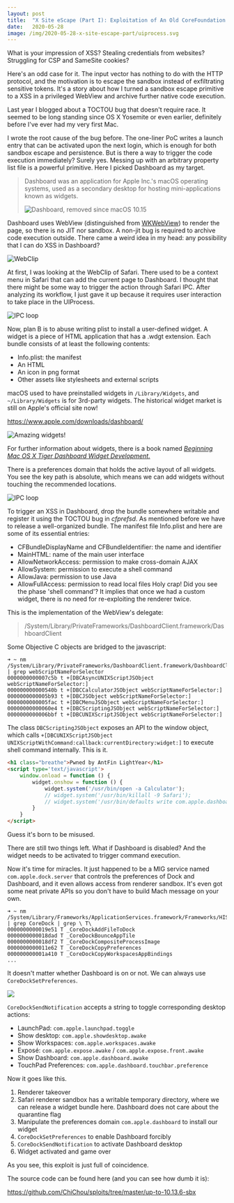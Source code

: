 ```yaml
---
layout:	post
title:	"X Site eScape (Part I): Exploitation of An Old CoreFoundation Sandbox Bug"
date:	2020-05-28
image: /img/2020-05-28-x-site-escape-part/uiprocess.svg
---
```


What is your impression of XSS? Stealing credentials from websites? Struggling for CSP and SameSite cookies?

Here's an odd case for it. The input vector has nothing to do with the HTTP protocol, and the motivation is to escape the sandbox instead of exfiltrating sensitive tokens. It's a story about how I turned a sandbox escape primitive to a XSS in a privileged WebView and archive further native code execution.

Last year I blogged about a TOCTOU bug that doesn't require race. It seemed to be long standing since OS X Yosemite or even earlier, definitely before I've ever had my very first Mac.

<!-- more -->

I wrote the root cause of the bug before. The one-liner PoC writes a launch entry that can be activated upon the next login, which is enough for both sandbox escape and persistence. But is there a way to trigger the code execution immediately? Surely yes. Messing up with an arbitrary property list file is a powerful primitive. Here I picked Dashboard as my target.

> Dashboard was an application for Apple Inc.'s macOS operating systems, used as a secondary desktop for hosting mini-applications known as widgets.
>
> ![Dashboard, removed since macOS 10.15](/img/2020-05-28-x-site-escape-part/dashboard.png)

Dashboard uses WebView (distinguished from [WKWebView](https://developer.apple.com/documentation/webkit/wkwebview)) to render the page, so there is no JIT nor sandbox. A non-jit bug is required to archive code execution outside. There came a weird idea in my head: any possibility that I can do XSS in Dashboard?

![WebClip](/img/2020-05-28-x-site-escape-part/webclip.png)

At first, I was looking at the WebClip of Safari. There used to be a context menu in Safari that can add the current page to Dashboard. I thought that there might be some way to trigger the action through Safari IPC. After analyzing its workflow, I just gave it up because it requires user interaction to take place in the UIProcess.

<p class="full"><img src="/img/2020-05-28-x-site-escape-part/uiprocess.svg" alt="IPC loop"></p>

Now, plan B is to abuse writing plist to install a user-defined widget. A widget is a piece of HTML application that has a .wdgt extension. Each bundle consists of at least the following contents:

* Info.plist: the manifest
* An HTML
* An icon in png format
* Other assets like stylesheets and external scripts

macOS used to have preinstalled widgets in `/Library/Widgets`, and `~/Library/Widgets` is for 3rd-party widgets. The historical widget market is still on Apple's official site now!

<https://www.apple.com/downloads/dashboard/>

<p class="outstanding"><img src="/img/2020-05-28-x-site-escape-part/widgets-market.png" alt="Amazing widgets!"></p>

For further information about widgets, there is a book named [*Beginning Mac OS X Tiger Dashboard Widget Development.*](https://books.google.com.hk/books?id=8VH2FdsBO_UC)

There is a preferences domain that holds the active layout of all widgets. You see the key path is absolute, which means we can add widgets without touching the recommended locations.

<p class="outstanding"><img src="/img/2020-05-28-x-site-escape-part/dashboard-pref.svg" alt="IPC loop"></p>

To trigger an XSS in Dashboard, drop the bundle somewhere writable and register it using the TOCTOU bug in *cfprefsd*. As mentioned before we have to release a well-organized bundle. The manifest file Info.plist and here are some of its essential entries:

* CFBundleDisplayName and CFBundleIdentifier: the name and identifier
* MainHTML: name of the main user interface
* AllowNetworkAccess: permission to make cross-domain AJAX
* AllowSystem: permission to execute a shell command
* AllowJava: permission to use Java
* AllowFullAccess: permission to read local files
Holy crap! Did you see the phase 'shell command'? It implies that once we had a custom widget, there is no need for re-exploiting the renderer twice.

This is the implementation of the WebView's delegate:

> /System/Library/PrivateFrameworks/DashboardClient.framework/DashboardClient

Some Objective C objects are bridged to the javascript:

```
➜ ~ nm /System/Library/PrivateFrameworks/DashboardClient.framework/DashboardClient | grep webScriptNameForSelector
0000000000007c5b t +[DBCAsyncUNIXScriptJSObject webScriptNameForSelector:]
000000000000540b t +[DBCCalculatorJSObject webScriptNameForSelector:]
0000000000005b93 t +[DBCJSObject webScriptNameForSelector:]
0000000000005fac t +[DBCMenuJSObject webScriptNameForSelector:]
00000000000060e4 t +[DBCScriptingJSObject webScriptNameForSelector:]
0000000000006bbf t +[DBCUNIXScriptJSObject webScriptNameForSelector:]
```

The class `DBCScriptingJSObject` exposes an API to the window object, which calls `+[DBCUNIXScriptJSObject UNIXScriptWithCommand:callback:currentDirectory:widget:]` to execute shell command internally. This is it.


```html
<h1 class="breathe">Pwned by AntFin LightYear</h1>
<script type='text/javascript'>
    window.onload = function () {
        widget.onshow = function () {
            widget.system('/usr/bin/open -a Calculator');
            // widget.system('/usr/bin/killall -9 Safari');
            // widget.system('/usr/bin/defaults write com.apple.dashboard mcx-disabled -boolean YES');
        }
    }
</script>
```

Guess it's born to be misused.

There are still two things left. What if Dashboard is disabled? And the widget needs to be activated to trigger command execution.

Now it's time for miracles. It just happened to be a MIG service named `com.apple.dock.server` that controls the preferences of Dock and Dashboard, and it even allows access from renderer sandbox. It's even got some neat private APIs so you don't have to build Mach message on your own.

```
➜ ~ nm /System/Library/Frameworks/ApplicationServices.framework/Frameworks/HIServices.framework/HIServices | grep CoreDock | grep \ T\
0000000000019e51 T _CoreDockAddFileToDock
0000000000018dad T _CoreDockBounceAppTile
0000000000018df2 T _CoreDockCompositeProcessImage
0000000000011e62 T _CoreDockCopyPreferences
000000000001a410 T _CoreDockCopyWorkspacesAppBindings
...
```

It doesn't matter whether Dashboard is on or not. We can always use `CoreDockSetPreferences`.

![](/img/2020-05-28-x-site-escape-part/dashboard-as-space.png)

`CoreDockSendNotification` accepts a string to toggle corresponding desktop actions:

* LaunchPad: `com.apple.launchpad.toggle`
* Show desktop: `com.apple.showdesktop.awake`
* Show Workspaces: `com.apple.workspaces.awake`
* Exposé: `com.apple.expose.awake` / `com.apple.expose.front.awake`
* Show Dashboard: `com.apple.dashboard.awake`
* TouchPad Preferences: `com.apple.dashboard.touchbar.preference`

Now it goes like this.

1. Renderer takeover
2. Safari renderer sandbox has a writable temporary directory, where we can release a widget bundle here. Dashboard does not care about the quarantine flag
3. Manipulate the preferences domain `com.apple.dashboard` to install our widget
4. `CoreDockSetPreferences` to enable Dashboard forcibly
5. `CoreDockSendNotification` to activate Dashboard desktop
6. Widget activated and game over

As you see, this exploit is just full of coincidence.

The source code can be found here (and you can see how dumb it is):

<https://github.com/ChiChou/sploits/tree/master/up-to-10.13.6-sbx>

